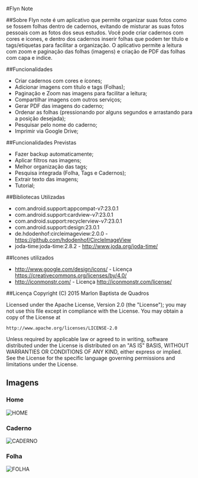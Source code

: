 #Flyn Note

##Sobre
Flyn note é um aplicativo que permite organizar suas fotos como se fossem folhas dentro de cadernos, evitando de misturar as suas fotos pessoais com as fotos dos seus estudos.
Você pode criar cadernos com cores e icones, e dentro dos cadernos inserir folhas que podem ter título e tags/etiquetas para facilitar a organização.
O aplicativo permite a leitura com zoom e paginação das folhas (imagens) e criação de PDF das folhas com capa e indice.

##Funcionalidades
- Criar cadernos com cores e ícones;
- Adicionar imagens com título e tags (Folhas);
- Paginação e Zoom nas imagens para facilitar a leitura;
- Compartilhar imagens com outros serviços;
- Gerar PDF das imagens do caderno;
- Ordenar as folhas (pressionando por alguns segundos e arrastando para a posição desejada);
- Pesquisar pelo nome do caderno;
- Imprimir via Google Drive;

##Funcionalidades Previstas
- Fazer backup automaticamente;
- Aplicar filtros nas imagens;
- Melhor organização das tags;
- Pesquisa integrada (Folha, Tags e Cadernos);
- Extrair texto das imagens;
- Tutorial;


##Bibliotecas Utilizadas
- com.android.support:appcompat-v7:23.0.1
- com.android.support:cardview-v7:23.0.1
- com.android.support:recyclerview-v7:23.0.1
- com.android.support:design:23.0.1
- de.hdodenhof:circleimageview:2.0.0 - https://github.com/hdodenhof/CircleImageView
- joda-time:joda-time:2.8.2 - http://www.joda.org/joda-time/

##Icones utilizados
- http://www.google.com/design/icons/ - Licença https://creativecommons.org/licenses/by/4.0/
- http://iconmonstr.com/ - Licença http://iconmonstr.com/license/

##Licença
Copyright (C) 2015 Marlon Baptista de Quadros

Licensed under the Apache License, Version 2.0 (the "License");
you may not use this file except in compliance with the License.
You may obtain a copy of the License at

    http://www.apache.org/licenses/LICENSE-2.0

Unless required by applicable law or agreed to in writing, software
distributed under the License is distributed on an "AS IS" BASIS,
WITHOUT WARRANTIES OR CONDITIONS OF ANY KIND, either express or implied.
See the License for the specific language governing permissions and
limitations under the License.


## Imagens
### Home
![HOME](https://raw.githubusercontent.com/nolram/CadernoAndroid/master/art/screenshots/smartphone/Screenshot_2015-10-05-14-30-16.png)
### Caderno
![CADERNO](https://raw.githubusercontent.com/nolram/CadernoAndroid/master/art/screenshots/smartphone/Screenshot_2015-10-05-14-57-19.png)
### Folha
![FOLHA](https://raw.githubusercontent.com/nolram/CadernoAndroid/master/art/screenshots/smartphone/Screenshot_2015-10-05-14-40-46.png)
